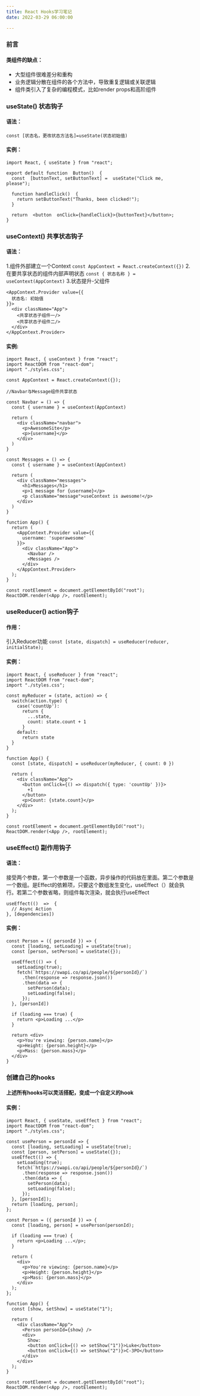 ```yaml
---
title: React Hooks学习笔记
date: 2022-03-29 06:00:00 

---
```

### 前言
#### 类组件的缺点：
- 大型组件很难差分和重构
- 业务逻辑分散在组件的各个方法中，导致重复逻辑或关联逻辑
- 组件类引入了复杂的编程模式，比如render props和高阶组件

### useState() 状态钩子
#### 语法：
`const [状态名，更改状态方法名]=useState(状态初始值)`

  <!--more-->
#### 实例：
```
import React, { useState } from "react";

export default function  Button()  {
  const  [buttonText, setButtonText] =  useState("Click me,   please");

  function handleClick()  {
    return setButtonText("Thanks, been clicked!");
  }

  return  <button  onClick={handleClick}>{buttonText}</button>;
}
```
### useContext() 共享状态钩子
#### 语法：
1.组件外部建立一个Context
`const AppContext = React.createContext({})`
2.在要共享状态的组件内部声明状态
`const { 状态名称 } = useContext(AppContext)`
3.状态提升-父组件
```
<AppContext.Provider value={{
  状态名: 初始值
}}>
  <div className="App">
    <共享状态子组件一/>
    <共享状态子组件二/>
  </div>
</AppContext.Provider>
```
#### 实例:
```
import React, { useContext } from "react";
import ReactDOM from "react-dom";
import "./styles.css";

const AppContext = React.createContext({});

//Navbar与Message组件共享状态

const Navbar = () => {
  const { username } = useContext(AppContext)

  return (
    <div className="navbar">
      <p>AwesomeSite</p>
      <p>{username}</p>
    </div>
  )
}

const Messages = () => {
  const { username } = useContext(AppContext)

  return (
    <div className="messages">
      <h1>Messages</h1>
      <p>1 message for {username}</p>
      <p className="message">useContext is awesome!</p>
    </div>
  )
}

function App() {
  return (
    <AppContext.Provider value={{
      username: 'superawesome'
    }}>
      <div className="App">
        <Navbar />
        <Messages />
      </div>
    </AppContext.Provider>
  );
}

const rootElement = document.getElementById("root");
ReactDOM.render(<App />, rootElement);
```
### useReducer() action钩子
#### 作用：
引入Reducer功能
`const [state, dispatch] = useReducer(reducer, initialState);`
#### 实例：
``` 
import React, { useReducer } from "react";
import ReactDOM from "react-dom";
import "./styles.css";

const myReducer = (state, action) => {
  switch(action.type) {
    case('countUp'):
      return {
        ...state,
        count: state.count + 1
      }
    default:
      return state
  }
}

function App() {
  const [state, dispatch] = useReducer(myReducer, { count: 0 })

  return (
    <div className="App">
      <button onClick={() => dispatch({ type: 'countUp' })}>
        +1
      </button>
      <p>Count: {state.count}</p>
    </div>
  );
}

const rootElement = document.getElementById("root");
ReactDOM.render(<App />, rootElement);
```
### useEffect() 副作用钩子
#### 语法：
接受两个参数，第一个参数是一个函数，异步操作的代码放在里面。第二个参数是一个数组。是Effect的依赖项，只要这个数组发生变化，useEffect（）就会执行。若第二个参数省略，则组件每次渲染，就会执行useEffect
```
useEffect(()  =>  {
  // Async Action
}, [dependencies])

```
#### 实例：

```
const Person = ({ personId }) => {
  const [loading, setLoading] = useState(true);
  const [person, setPerson] = useState({});

  useEffect(() => {
    setLoading(true); 
    fetch(`https://swapi.co/api/people/${personId}/`)
      .then(response => response.json())
      .then(data => {
        setPerson(data);
        setLoading(false);
      });
  }, [personId])

  if (loading === true) {
    return <p>Loading ...</p>
  }

  return <div>
    <p>You're viewing: {person.name}</p>
    <p>Height: {person.height}</p>
    <p>Mass: {person.mass}</p>
  </div>
}
```
### 创建自己的hooks
#### 上述所有hooks可以灵活搭配，变成一个自定义的hook
#### 实例：
````
import React, { useState, useEffect } from "react";
import ReactDOM from "react-dom";
import "./styles.css";

const usePerson = personId => {
  const [loading, setLoading] = useState(true);
  const [person, setPerson] = useState({});
  useEffect(() => {
    setLoading(true);
    fetch(`https://swapi.co/api/people/${personId}/`)
      .then(response => response.json())
      .then(data => {
        setPerson(data);
        setLoading(false);
      });
  }, [personId]);
  return [loading, person];
};

const Person = ({ personId }) => {
  const [loading, person] = usePerson(personId);

  if (loading === true) {
    return <p>Loading ...</p>;
  }

  return (
    <div>
      <p>You're viewing: {person.name}</p>
      <p>Height: {person.height}</p>
      <p>Mass: {person.mass}</p>
    </div>
  );
};

function App() {
  const [show, setShow] = useState("1");

  return (
    <div className="App">
      <Person personId={show} />
      <div>
        Show:
        <button onClick={() => setShow("1")}>Luke</button>
        <button onClick={() => setShow("2")}>C-3PO</button>
      </div>
    </div>
  );
}

const rootElement = document.getElementById("root");
ReactDOM.render(<App />, rootElement);
````

